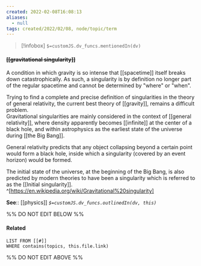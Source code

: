 ```yaml
---
created: 2022-02-08T16:08:13 
aliases:
  - null
tags: created/2022/02/08, node/topic/term
---
```

> [!infobox]
`$=customJS.dv_funcs.mentionedIn(dv)`

#### <s class="topic-title">[[gravitational singularity]]</s>

A condition in which gravity is so intense that [[spacetime]] itself breaks down catastrophically.  As such, a singularity is by definition no longer part of the regular spacetime and cannot be determined by "where" or "when".

Trying to find a complete and precise definition of singularities in the theory of general relativity, the current best theory of [[gravity]], remains a difficult problem.  
Gravitational singularities are mainly considered in the context of [[general relativity]], where density apparently becomes [[infinite]] at the center of a black hole, and within astrophysics as the earliest state of the universe during [[the Big Bang]].

General relativity predicts that any object collapsing beyond a certain point would form a black hole, inside which a singularity (covered by an event horizon) would be formed. 

The initial state of the universe, at the beginning of the Big Bang, is also predicted by modern theories to have been a singularity which is referred to as the [[Initial singularity]]. 
^[https://en.wikipedia.org/wiki/Gravitational%20singularity]

**See**:: [[physics]]
*`$=customJS.dv_funcs.outlinedIn(dv, this)`*

%% DO NOT EDIT BELOW %%

#### Related 

```dataview
LIST FROM [[#]]
WHERE contains(topics, this.file.link)
```
%% DO NOT EDIT ABOVE %%
